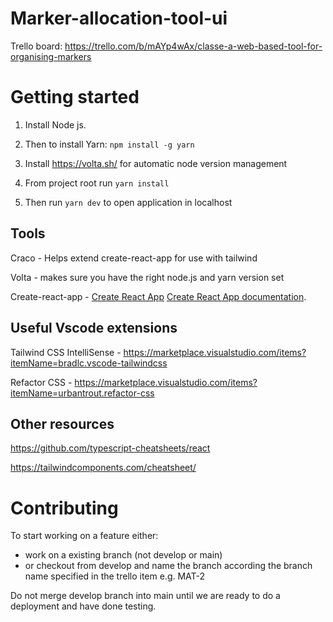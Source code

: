 # Marker-allocation-tool-ui

Trello board: https://trello.com/b/mAYp4wAx/classe-a-web-based-tool-for-organising-markers

# Getting started

1. Install Node js.

2. Then to install Yarn: `npm install -g yarn`

3. Install https://volta.sh/ for automatic node version management

4. From project root run `yarn install`

5. Then run `yarn dev` to open application in localhost 

## Tools

Craco - Helps extend create-react-app for use with tailwind

Volta - makes sure you have the right node.js and yarn version set

Create-react-app - [Create React App](https://github.com/facebook/create-react-app) [Create React App documentation](https://facebook.github.io/create-react-app/docs/getting-started).

## Useful Vscode extensions

Tailwind CSS IntelliSense - https://marketplace.visualstudio.com/items?itemName=bradlc.vscode-tailwindcss

Refactor CSS - https://marketplace.visualstudio.com/items?itemName=urbantrout.refactor-css

## Other resources

https://github.com/typescript-cheatsheets/react

https://tailwindcomponents.com/cheatsheet/


# Contributing 

To start working on a feature either:

- work on a existing branch (not develop or main)
- or checkout from develop and name the branch according the branch name specified in the trello item e.g. MAT-2

Do not merge develop branch into main until we are ready to do a deployment and have done testing.
